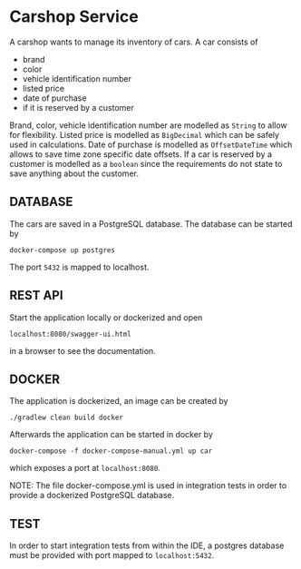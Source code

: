 # Carshop Service
A carshop wants to manage its inventory of cars. A car consists of
- brand
- color 
- vehicle identification number
- listed price
- date of purchase
- if it is reserved by a customer

Brand, color, vehicle identification number are modelled as `String` to allow 
for flexibility. Listed price is modelled as `BigDecimal` which can be safely used 
in calculations. Date of purchase is modelled as `OffsetDateTime` which allows to save
time zone specific date offsets. If a car is reserved by a customer is modelled as a `boolean` since 
the requirements do not state to save anything about the customer.

## DATABASE
The cars are saved in a PostgreSQL database. The database can be started by
```
docker-compose up postgres
```
The port `5432` is mapped to localhost.

## REST API
Start the application locally or dockerized and open
```
localhost:8080/swagger-ui.html
```
in a browser to see the documentation.

## DOCKER
The application is dockerized, an image can be created by
```
./gradlew clean build docker
```
Afterwards the application can be started in docker by
```
docker-compose -f docker-compose-manual.yml up car
```
which exposes a port at `localhost:8080`.

NOTE: The file docker-compose.yml is used in integration tests in order to provide 
a dockerized PostgreSQL database. 

## TEST
In order to start integration tests from within the IDE, a postgres database
must be provided with port mapped to `localhost:5432`.
